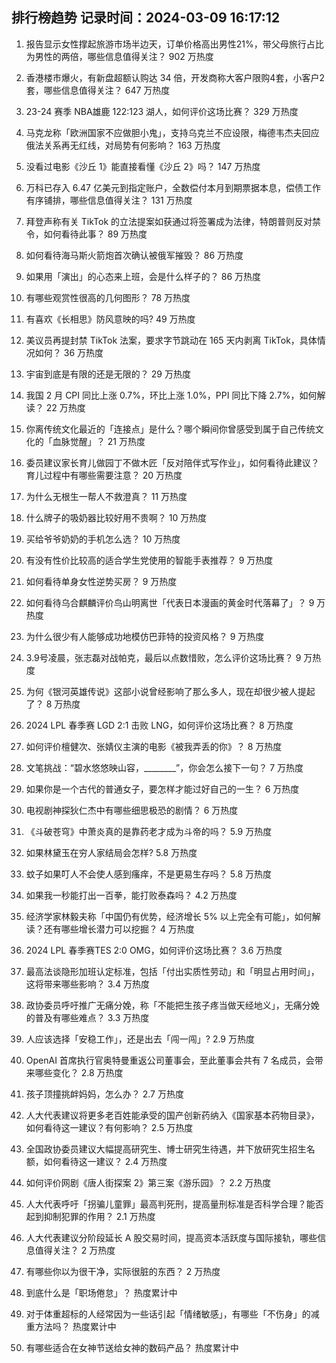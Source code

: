 
## 排行榜趋势 记录时间：2024-03-09 16:17:12
  
  1. 报告显示女性撑起旅游市场半边天，订单价格高出男性21%，带父母旅行占比为男性的两倍，哪些信息值得关注？ 902 万热度
    
  2. 香港楼市爆火，有新盘超额认购达 34 倍，开发商称大客户限购4套，小客户2套，哪些信息值得关注？ 647 万热度
    
  3. 23-24 赛季 NBA雄鹿 122:123 湖人，如何评价这场比赛？ 329 万热度
    
  4. 马克龙称「欧洲国家不应做胆小鬼」，支持乌克兰不应设限，梅德韦杰夫回应俄法关系再无红线，对局势有何影响？ 163 万热度
    
  5. 没看过电影《沙丘 1》能直接看懂《沙丘 2》吗？ 147 万热度
    
  6. 万科已存入 6.47 亿美元到指定账户，全数偿付本月到期票据本息，偿债工作有序铺排，哪些信息值得关注？ 131 万热度
    
  7. 拜登声称有关 TikTok 的立法提案如获通过将签署成为法律，特朗普则反对禁令，如何看待此事？ 89 万热度
    
  8. 如何看待海马斯火箭炮首次确认被俄军摧毁？ 86 万热度
    
  9. 如果用「演出」的心态来上班，会是什么样子的？ 86 万热度
    
  10. 有哪些观赏性很高的几何图形？ 78 万热度
    
  11. 有喜欢《长相思》防风意映的吗? 49 万热度
    
  12. 美议员再提封禁 TikTok 法案，要求字节跳动在 165 天内剥离 TikTok，具体情况如何？ 36 万热度
    
  13. 宇宙到底是有限的还是无限的？ 29 万热度
    
  14. 我国 2 月 CPI 同比上涨 0.7%，环比上涨 1.0%，PPI 同比下降 2.7%，如何解读？ 22 万热度
    
  15. 你离传统文化最近的「连接点」是什么？哪个瞬间你曾感受到属于自己传统文化的「血脉觉醒」？ 21 万热度
    
  16. 委员建议家长育儿做园丁不做木匠「反对陪伴式写作业」，如何看待此建议？育儿过程中有哪些需要注意？ 20 万热度
    
  17. 为什么无根生一帮人不救澄真？ 11 万热度
    
  18. 什么牌子的吸奶器比较好用不贵啊？ 10 万热度
    
  19. 买给爷爷奶奶的手机怎么选？ 10 万热度
    
  20. 有没有性价比较高的适合学生党使用的智能手表推荐？ 9 万热度
    
  21. 如何看待单身女性逆势买房？ 9 万热度
    
  22. 如何看待乌合麒麟评价鸟山明离世「代表日本漫画的黄金时代落幕了」？ 9 万热度
    
  23. 为什么很少有人能够成功地模仿巴菲特的投资风格？ 9 万热度
    
  24. 3.9号凌晨，张志磊对战帕克，最后以点数惜败，怎么评价这场比赛？ 9 万热度
    
  25. 为何《银河英雄传说》这部小说曾经影响了那么多人，现在却很少被人提起了？ 8 万热度
    
  26. 2024 LPL 春季赛 LGD 2:1 击败 LNG，如何评价这场比赛？ 8 万热度
    
  27. 如何评价檀健次、张婧仪主演的电影《被我弄丢的你》？ 8 万热度
    
  28. 文笔挑战：“碧水悠悠映山容，________”，你会怎么接下一句？ 7 万热度
    
  29. 如果你是一个古代的普通女子，要怎样才能过好自己的一生？ 6 万热度
    
  30. 电视剧神探狄仁杰中有哪些细思极恐的剧情？ 6 万热度
    
  31. 《斗破苍穹》中萧炎真的是靠药老才成为斗帝的吗？ 5.9 万热度
    
  32. 如果林黛玉在穷人家结局会怎样? 5.8 万热度
    
  33. 蚊子如果叮人不会使人感到瘙痒，不是更易生存吗？ 5.8 万热度
    
  34. 如果我一秒能打出一百拳，能打败泰森吗？ 4.2 万热度
    
  35. 经济学家林毅夫称「中国仍有优势，经济增长 5% 以上完全有可能」，如何解读？还有哪些增长潜力可以挖掘？ 4 万热度
    
  36. 2024 LPL 春季赛TES 2:0 OMG，如何评价这场比赛？ 3.6 万热度
    
  37. 最高法谈隐形加班认定标准，包括「付出实质性劳动」和「明显占用时间」，这将带来哪些影响？ 3.4 万热度
    
  38. 政协委员呼吁推广无痛分娩，称「不能把生孩子疼当做天经地义」，无痛分娩的普及有哪些难点？ 3.3 万热度
    
  39. 人应该选择「安稳工作」，还是出去「闯一闯」? 2.9 万热度
    
  40. OpenAI 首席执行官奥特曼重返公司董事会，至此董事会共有 7 名成员，会带来哪些变化？ 2.8 万热度
    
  41. 孩子顶撞挑衅妈妈，怎么办？ 2.7 万热度
    
  42. 人大代表建议将更多老百姓能承受的国产创新药纳入《国家基本药物目录》，如何看待这一建议？有何影响？ 2.5 万热度
    
  43. 全国政协委员建议大幅提高研究生、博士研究生待遇，并下放研究生招生名额，如何看待这一建议？ 2.4 万热度
    
  44. 如何评价网剧《唐人街探案 2》第三案《游乐园》？ 2.2 万热度
    
  45. 人大代表呼吁「拐骗儿童罪」最高判死刑，提高量刑标准是否科学合理？能否起到抑制犯罪的作用？ 2.1 万热度
    
  46. 人大代表建议分阶段延长 A 股交易时间，提高资本活跃度与国际接轨，哪些信息值得关注？ 2 万热度
    
  47. 有哪些你以为很干净，实际很脏的东西？ 2 万热度
    
  48. 到底什么是「职场倦怠」？ 热度累计中
    
  49. 对于体重超标的人经常因为一些话引起「情绪敏感」，有哪些「不伤身」的减重方法吗？ 热度累计中
    
  50. 有哪些适合在女神节送给女神的数码产品？ 热度累计中
    